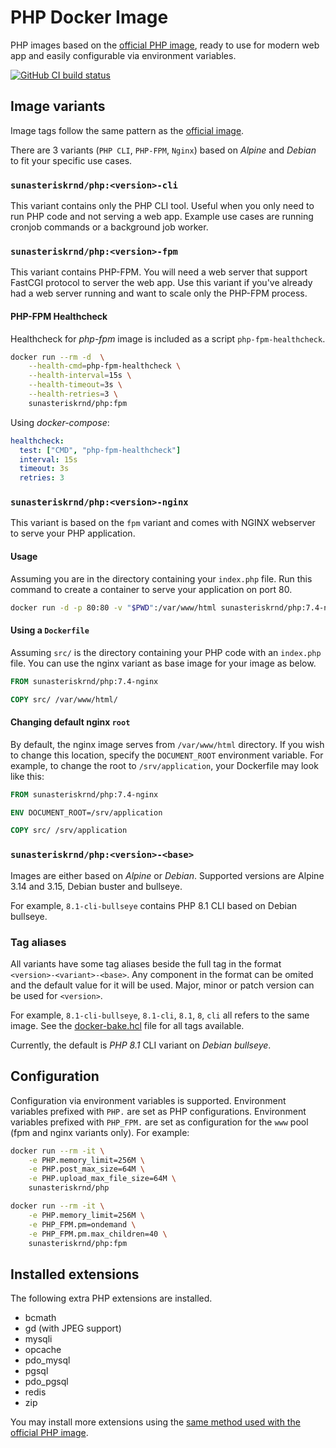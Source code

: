 # PHP Docker Image

PHP images based on the [official PHP image](https://hub.docker.com/_/php/), ready to use for modern web app and easily configurable via environment variables.

[![GitHub CI build status](https://github.com/sun-asterisk-research/docker-php/actions/workflows/ci.yml/badge.svg)](https://github.com/sun-asterisk-research/docker-php/actions/workflows/ci.yml)

## Image variants

Image tags follow the same pattern as the [official image](https://github.com/docker-library/docs/tree/master/php#image-variants).

There are 3 variants (`PHP CLI`, `PHP-FPM`, `Nginx`) based on *Alpine* and *Debian* to fit your specific use cases.

### `sunasteriskrnd/php:<version>-cli`

This variant contains only the PHP CLI tool. Useful when you only need to run PHP code and not serving a web app.
Example use cases are running cronjob commands or a background job worker.

### `sunasteriskrnd/php:<version>-fpm`

This variant contains PHP-FPM. You will need a web server that support FastCGI protocol to server the web app.
Use this variant if you've already had a web server running and want to scale only the PHP-FPM process.

#### PHP-FPM Healthcheck

Healthcheck for *php-fpm* image is included as a script `php-fpm-healthcheck`.

```sh
docker run --rm -d  \
    --health-cmd=php-fpm-healthcheck \
    --health-interval=15s \
    --health-timeout=3s \
    --health-retries=3 \
    sunasteriskrnd/php:fpm
```

Using *docker-compose*:

```yml
healthcheck:
  test: ["CMD", "php-fpm-healthcheck"]
  interval: 15s
  timeout: 3s
  retries: 3
```

### `sunasteriskrnd/php:<version>-nginx`

This variant is based on the `fpm` variant and comes with NGINX webserver to serve your PHP application.

#### Usage

Assuming you are in the directory containing your `index.php` file.
Run this command to create a container to serve your application on port 80.

```sh
docker run -d -p 80:80 -v "$PWD":/var/www/html sunasteriskrnd/php:7.4-nginx
```

#### Using a `Dockerfile`

Assuming `src/` is the directory containing your PHP code with an `index.php` file.
You can use the nginx variant as base image for your image as below.

```dockerfile
FROM sunasteriskrnd/php:7.4-nginx

COPY src/ /var/www/html/
```

#### Changing default nginx `root`

By default, the nginx image serves from `/var/www/html` directory.
If you wish to change this location, specify the `DOCUMENT_ROOT` environment variable.
For example, to change the root to `/srv/application`, your Dockerfile may look like this:

```dockerfile
FROM sunasteriskrnd/php:7.4-nginx

ENV DOCUMENT_ROOT=/srv/application

COPY src/ /srv/application
```

### `sunasteriskrnd/php:<version>-<base>`

Images are either based on *Alpine* or *Debian*. Supported versions are Alpine 3.14 and 3.15, Debian buster and bullseye.

For example, `8.1-cli-bullseye` contains PHP 8.1 CLI based on Debian bullseye.

### Tag aliases

All variants have some tag aliases beside the full tag in the format `<version>-<variant>-<base>`.
Any component in the format can be omited and the default value for it will be used.
Major, minor or patch version can be used for `<version>`.

For example, `8.1-cli-bullseye`, `8.1-cli`, `8.1`, `8`, `cli` all refers to the same image.
See the [docker-bake.hcl](./docker-bake.hcl) file for all tags available.

Currently, the default is *PHP 8.1* CLI variant on *Debian bullseye*.

## Configuration

Configuration via environment variables is supported.
Environment variables prefixed with `PHP.` are set as PHP configurations.
Environment variables prefixed with `PHP_FPM.` are set as configuration for the `www` pool (fpm and nginx variants only).
For example:

```sh
docker run --rm -it \
    -e PHP.memory_limit=256M \
    -e PHP.post_max_size=64M \
    -e PHP.upload_max_file_size=64M \
    sunasteriskrnd/php
```

```sh
docker run --rm -it \
    -e PHP.memory_limit=256M \
    -e PHP_FPM.pm=ondemand \
    -e PHP_FPM.pm.max_children=40 \
    sunasteriskrnd/php:fpm
```

## Installed extensions

The following extra PHP extensions are installed.

- bcmath
- gd (with JPEG support)
- mysqli
- opcache
- pdo_mysql
- pgsql
- pdo_pgsql
- redis
- zip

You may install more extensions using the [same method used with the official PHP image](https://github.com/docker-library/docs/tree/master/php#how-to-install-more-php-extensions).
